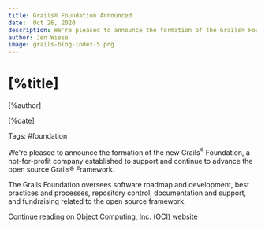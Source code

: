 ```yaml
---
title: Grails® Foundation Announced
date:  Oct 26, 2020 
description: We're pleased to announce the formation of the Grails® Foundation, a not-for-profit organization that exists to support and collectively lead the open source Grails® Framework.
author: Jen Wiese
image: grails-blog-index-5.png
---
```


# [%title]

[%author]

[%date] 

Tags: #foundation

We're pleased to announce the formation of the new Grails<sup>&reg;</sup> Foundation, a not-for-profit company established to support and continue to advance the open source Grails® Framework. 

The Grails Foundation oversees software roadmap and development, best practices and processes, repository control, documentation and support, and fundraising related to the open source framework.

[Continue reading on Object Computing, Inc. (OCI) website](https://objectcomputing.com/news/2020/10/26/new-grails-foundation-announced)
